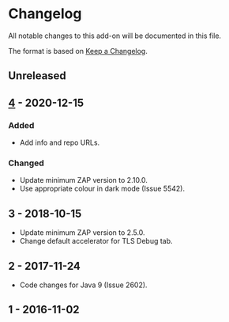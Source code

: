 # Changelog
All notable changes to this add-on will be documented in this file.

The format is based on [Keep a Changelog](https://keepachangelog.com/en/1.0.0/).

## Unreleased


## [4] - 2020-12-15
### Added
- Add info and repo URLs.

### Changed
- Update minimum ZAP version to 2.10.0.
- Use appropriate colour in dark mode (Issue 5542).

## 3 - 2018-10-15

- Update minimum ZAP version to 2.5.0.
- Change default accelerator for TLS Debug tab.

## 2 - 2017-11-24

- Code changes for Java 9 (Issue 2602).

## 1 - 2016-11-02



[4]: https://github.com/zaproxy/zap-extensions/releases/tlsdebug-v4
